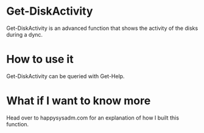 # Get-DiskActivity
Get-DiskActivity is an advanced function that shows the activity of the disks during a dync.

# How to use it
Get-DiskActivity can be queried with Get-Help.

# What if I want to know more
Head over to happysysadm.com for an explanation of how I built this function.
